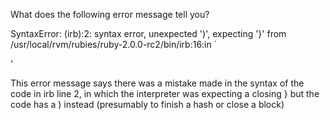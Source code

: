 
What does the following error message tell you?

SyntaxError: (irb):2: syntax error, unexpected ')', expecting '}'
from /usr/local/rvm/rubies/ruby-2.0.0-rc2/bin/irb:16:in `<main>'

This error message says there was a mistake made in the syntax of the 
code in irb line 2, in which the interpreter was expecting a closing } 
but the code has a ) instead
(presumably to finish a hash or close a block)

